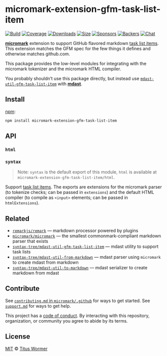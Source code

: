 # micromark-extension-gfm-task-list-item

[![Build][build-badge]][build]
[![Coverage][coverage-badge]][coverage]
[![Downloads][downloads-badge]][downloads]
[![Size][size-badge]][size]
[![Sponsors][sponsors-badge]][collective]
[![Backers][backers-badge]][collective]
[![Chat][chat-badge]][chat]

**[micromark][]** extension to support GitHub flavored markdown [task list
items][].
This extension matches the GFM spec for the few things it defines and otherwise
matches github.com.

This package provides the low-level modules for integrating with the micromark
tokenizer and the micromark HTML compiler.

You probably shouldn’t use this package directly, but instead use
[`mdast-util-gfm-task-list-item`][mdast-util-gfm-task-list-item] with
**[mdast][]**.

## Install

[npm][]:

```sh
npm install micromark-extension-gfm-task-list-item
```

## API

### `html`

### `syntax`

> Note: `syntax` is the default export of this module, `html` is available at
> `micromark-extension-gfm-task-list-item/html`.

Support [task list items][].
The exports are extensions for the micromark parser (to tokenize checks; can be
passed in `extensions`) and the default HTML compiler (to compile as `<input>`
elements; can be passed in `htmlExtensions`).

## Related

*   [`remarkjs/remark`][remark]
    — markdown processor powered by plugins
*   [`micromark/micromark`][micromark]
    — the smallest commonmark-compliant markdown parser that exists
*   [`syntax-tree/mdast-util-gfm-task-list-item`](https://github.com/syntax-tree/mdast-util-gfm-task-list-item)
    — mdast utility to support task lists
*   [`syntax-tree/mdast-util-from-markdown`][from-markdown]
    — mdast parser using `micromark` to create mdast from markdown
*   [`syntax-tree/mdast-util-to-markdown`][to-markdown]
    — mdast serializer to create markdown from mdast

## Contribute

See [`contributing.md` in `micromark/.github`][contributing] for ways to get
started.
See [`support.md`][support] for ways to get help.

This project has a [code of conduct][coc].
By interacting with this repository, organization, or community you agree to
abide by its terms.

## License

[MIT][license] © [Titus Wormer][author]

<!-- Definitions -->

[build-badge]: https://img.shields.io/travis/micromark/micromark-extension-gfm-task-list-item.svg

[build]: https://travis-ci.org/micromark/micromark-extension-gfm-task-list-item

[coverage-badge]: https://img.shields.io/codecov/c/github/micromark/micromark-extension-gfm-task-list-item.svg

[coverage]: https://codecov.io/github/micromark/micromark-extension-gfm-task-list-item

[downloads-badge]: https://img.shields.io/npm/dm/micromark-extension-gfm-task-list-item.svg

[downloads]: https://www.npmjs.com/package/micromark-extension-gfm-task-list-item

[size-badge]: https://img.shields.io/bundlephobia/minzip/micromark-extension-gfm-task-list-item.svg

[size]: https://bundlephobia.com/result?p=micromark-extension-gfm-task-list-item

[sponsors-badge]: https://opencollective.com/unified/sponsors/badge.svg

[backers-badge]: https://opencollective.com/unified/backers/badge.svg

[collective]: https://opencollective.com/unified

[chat-badge]: https://img.shields.io/badge/chat-discussions-success.svg

[chat]: https://github.com/micromark/unist/discussions

[npm]: https://docs.npmjs.com/cli/install

[license]: license

[author]: https://wooorm.com

[contributing]: https://github.com/micromark/.github/blob/HEAD/contributing.md

[support]: https://github.com/micromark/.github/blob/HEAD/support.md

[coc]: https://github.com/micromark/.github/blob/HEAD/code-of-conduct.md

[micromark]: https://github.com/micromark/micromark

[from-markdown]: https://github.com/syntax-tree/mdast-util-from-markdown

[to-markdown]: https://github.com/syntax-tree/mdast-util-to-markdown

[remark]: https://github.com/remarkjs/remark

[mdast]: https://github.com/syntax-tree/mdast

[mdast-util-gfm-task-list-item]: https://github.com/syntax-tree/mdast-util-gfm-task-list-item

[task list items]: https://github.github.com/gfm/#task-list-items-extension-
